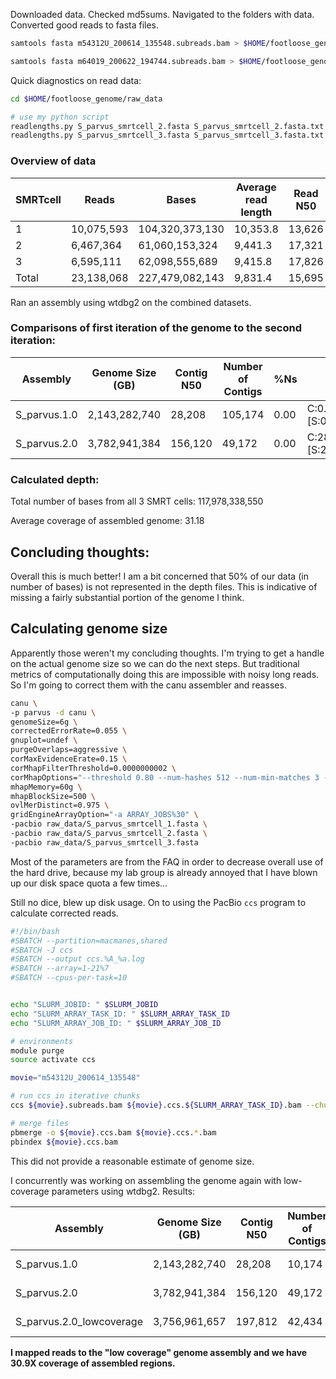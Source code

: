 Downloaded data.
Checked md5sums.
Navigated to the folders with data. Converted good reads to fasta files.

```bash
samtools fasta m54312U_200614_135548.subreads.bam > $HOME/footloose_genome/raw_data/S_parvus_smrtcell_3.fasta

samtools fasta m64019_200622_194744.subreads.bam > $HOME/footloose_genome/raw_data/S_parvus_smrtcell_2.fasta
```

Quick diagnostics on read data:

```bash
cd $HOME/footloose_genome/raw_data

# use my python script
readlengths.py S_parvus_smrtcell_2.fasta S_parvus_smrtcell_2.fasta.txt
readlengths.py S_parvus_smrtcell_3.fasta S_parvus_smrtcell_3.fasta.txt
```

### Overview of data 

SMRTcell | Reads | Bases | Average read length | Read N50
-- | -- | -- | -- | --
1 | 10,075,593| 104,320,373,130 | 10,353.8 | 13,626
2 | 6,467,364 | 61,060,153,324 | 9,441.3 | 17,321
3 | 6,595,111 | 62,098,555,689 | 9,415.8 | 17,826
Total | 23,138,068‬ | 227,479,082,143 | 9,831.4 | 15,695

Ran an assembly using wtdbg2 on the combined datasets. 


### Comparisons of first iteration of the genome to the second iteration:

Assembly | Genome Size (GB) | Contig N50 | Number of Contigs | %Ns | BUSCO 
--- | --- | --- | --- | --- | --
S_parvus.1.0 | 2,143,282,740 | 28,208 | 105,174 | 0.00 | C:0.6%[S:0.6%,D:0.0%],F:1.0%,M:98.4%,n:3950
S_parvus.2.0 | 3,782,941,384 | 156,120 | 49,172 | 0.00 | C:28.7%[S:28.6%,D:0.1%],F:14.2%,M:57.1%,n:3950

### Calculated depth:

Total number of bases from all 3 SMRT cells: 117,978,338,550

Average coverage of assembled genome: 31.18

## Concluding thoughts:

Overall this is much better! I am a bit concerned that 50% of our data (in number of bases) is not represented in the depth files. This is indicative of missing a fairly substantial portion of the genome I think.

## Calculating genome size

Apparently those weren't my concluding thoughts. I'm trying to get a handle on the actual genome size so we can do the next steps. But traditional metrics of computationally doing this are impossible with noisy long reads. So I'm going to correct them with the canu assembler and reasses.

```bash
canu \
-p parvus -d canu \
genomeSize=6g \
correctedErrorRate=0.055 \
gnuplot=undef \
purgeOverlaps=aggressive \
corMaxEvidenceErate=0.15 \
corMhapFilterThreshold=0.0000000002 \
corMhapOptions="--threshold 0.80 --num-hashes 512 --num-min-matches 3 --ordered-sketch-size 1000 --ordered-kmer-size 14 --min-olap-length 2000 --repeat-idf-scale 50" \
mhapMemory=60g \
mhapBlockSize=500 \
ovlMerDistinct=0.975 \
gridEngineArrayOption="-a ARRAY_JOBS%30" \
-pacbio raw_data/S_parvus_smrtcell_1.fasta \
-pacbio raw_data/S_parvus_smrtcell_2.fasta \
-pacbio raw_data/S_parvus_smrtcell_3.fasta
```

Most of the parameters are from the FAQ in order to decrease overall use of the hard drive, because my lab group is already annoyed that I have blown up our disk space quota a few times...

Still no dice, blew up disk usage. On to using the PacBio `ccs` program to calculate corrected reads.

```bash
#!/bin/bash
#SBATCH --partition=macmanes,shared
#SBATCH -J ccs
#SBATCH --output ccs.%A_%a.log
#SBATCH --array=1-21%7 
#SBATCH --cpus-per-task=10


echo "SLURM_JOBID: " $SLURM_JOBID
echo "SLURM_ARRAY_TASK_ID: " $SLURM_ARRAY_TASK_ID
echo "SLURM_ARRAY_JOB_ID: " $SLURM_ARRAY_JOB_ID

# environments
module purge
source activate ccs

movie="m54312U_200614_135548"

# run ccs in iterative chunks
ccs ${movie}.subreads.bam ${movie}.ccs.${SLURM_ARRAY_TASK_ID}.bam --chunk ${SLURM_ARRAY_TASK_ID}/21 -j 10

# merge files
pbmerge -o ${movie}.ccs.bam ${movie}.ccs.*.bam
pbindex ${movie}.ccs.bam
```

This did not provide a reasonable estimate of genome size.

I concurrently was working on assembling the genome again with low-coverage parameters using wtdbg2. Results:

Assembly | Genome Size (GB) | Contig N50 | Number of Contigs | %Ns | BUSCO 
--- | --- | --- | --- | --- | --
S_parvus.1.0 | 2,143,282,740 | 28,208 | 10,174 | 0.00 | C:0.6%[S:0.6%,D:0.0%],F:1.0%,M:98.4%,n:3950
S_parvus.2.0 | 3,782,941,384 | 156,120 | 49,172 | 0.00 | C:28.7%[S:28.6%,D:0.1%],F:14.2%,M:57.1%,n:3950
S_parvus.2.0_lowcoverage  | 3,756,961,657 | 197,812 | 42,434 | 0.00 | C:39.8%[S:39.3%,D:0.5%],F:15.2%,M:45.0%,n:3950


__I mapped reads to the "low coverage" genome assembly and we have 30.9X coverage of assembled regions.__

